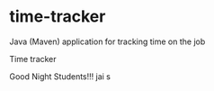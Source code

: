 # time-tracker
Java (Maven) application for tracking time on the job

Time tracker

Good Night Students!!!
jai s
